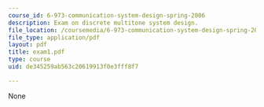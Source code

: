 ```yaml
---
course_id: 6-973-communication-system-design-spring-2006
description: Exam on discrete multitone system design.
file_location: /coursemedia/6-973-communication-system-design-spring-2006/de345259ab563c20619913f0e3fff8f7_exam1.pdf
file_type: application/pdf
layout: pdf
title: exam1.pdf
type: course
uid: de345259ab563c20619913f0e3fff8f7

---
```

None